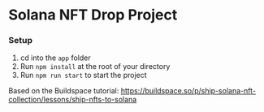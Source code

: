 # Solana NFT Drop Project
### Setup

1. cd into the `app` folder
2. Run `npm install` at the root of your directory
3. Run `npm run start` to start the project

Based on the Buildspace tutorial:
https://buildspace.so/p/ship-solana-nft-collection/lessons/ship-nfts-to-solana